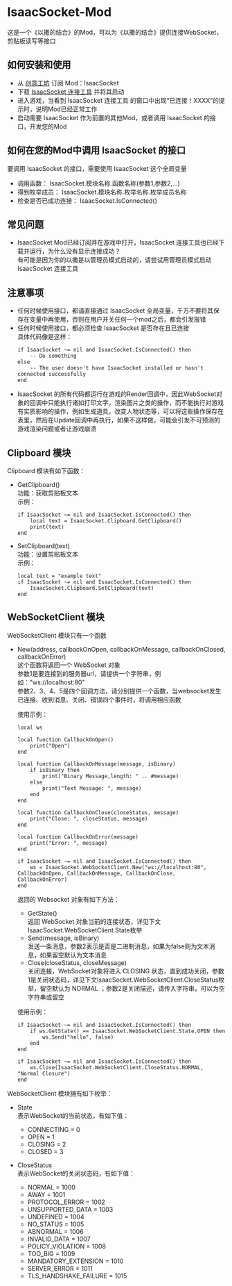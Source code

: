 # IsaacSocket-Mod
这是一个《以撒的结合》的Mod，可以为《以撒的结合》提供连接WebSocket，剪贴板读写等接口
## 如何安装和使用
- 从 [创意工坊](https://steamcommunity.com/sharedfiles/filedetails/?id=3033763718) 订阅 Mod：IsaacSocket  
- 下载 [IsaacSocket 连接工具](https://github.com/LanbingIce/IsaacSocket-Utility/releases/latest) 并将其启动  
- 进入游戏，当看到 IsaacSocket 连接工具 的窗口中出现“已连接！XXXX”的提示时，说明Mod已经正常工作
- 启动需要 IsaacSocket 作为前置的其他Mod，或者调用 IsaacSocket 的接口，开发您的Mod
## 如何在您的Mod中调用 IsaacSocket 的接口
要调用 IsaacSocket 的接口，需要使用 IsaacSocket 这个全局变量  
- 调用函数： IsaacSocket.模块名称.函数名称(参数1,参数2,...)  
- 得到枚举成员： IsaacSocket.模块名称.枚举名称.枚举成员名称  
- 检查是否已成功连接： IsaacSocket.IsConnected()  
## 常见问题
- IsaacSocket Mod已经订阅并在游戏中打开，IsaacSocket 连接工具也已经下载并运行，为什么没有显示连接成功？  
有可能是因为你的以撒是以管理员模式启动的，请尝试用管理员模式启动 IsaacSocket 连接工具
## 注意事项
- 任何时候使用接口，都请直接通过 IsaacSocket 全局变量，千万不要将其保存在变量中再使用，否则在用户开关任何一个mod之后，都会引发报错  
- 任何时候使用接口，都必须检查 IsaacSocket 是否存在且已连接  
    具体代码像是这样：
    ```
    if IsaacSocket ~= nil and IsaacSocket.IsConnected() then
        -- Do something
    else
        -- The user doesn't have IsaacSocket installed or hasn't connected successfully
    end
    ```
- IsaacSocket 的所有代码都运行在游戏的Render回调中，因此WebSocket对象的回调中只能执行诸如打印文字，渲染图片之类的操作，而不能执行对游戏有实质影响的操作，例如生成道具，改变人物状态等，可以将这些操作保存在表里，然后在Update回调中再执行，如果不这样做，可能会引发不可预测的游戏渲染问题或者让游戏崩溃

## Clipboard 模块
Clipboard 模块有如下函数：
- GetClipboard()  
    功能：获取剪贴板文本  
    示例：
    ```
    if IsaacSocket ~= nil and IsaacSocket.IsConnected() then
        local text = IsaacSocket.Clipboard.GetClipboard()
        print(text)
    end
    ```
- SetClipboard(text)  
    功能：设置剪贴板文本  
    示例：
    ```
    local text = "example text"
    if IsaacSocket ~= nil and IsaacSocket.IsConnected() then
        IsaacSocket.Clipboard.SetClipboard(text)
    end
    ```
## WebSocketClient 模块
WebSocketClient 模块只有一个函数
- New(address, callbackOnOpen, callbackOnMessage, callbackOnClosed, callbackOnError)  
    这个函数将返回一个 WebSocket 对象  
    参数1是要连接到的服务器url，请提供一个字符串，例如："ws://localhost:80"  
    参数2、3、4、5是四个回调方法，请分别提供一个函数，当websocket发生已连接、收到消息、关闭、错误四个事件时，将调用相应函数  

    使用示例：  
    ```
    local ws

    local function CallbackOnOpen()
        print("Open")
    end

    local function CallbackOnMessage(message, isBinary)
        if isBinary then
            print("Binary Message,length: " .. #message)
        else
            print("Text Message: ", message)
        end
    end

    local function CallbackOnClose(closeStatus, message)
        print("Close: ", closeStatus, message)
    end

    local function CallbackOnError(message)
        print("Error: ", message)
    end

    if IsaacSocket ~= nil and IsaacSocket.IsConnected() then
        ws = IsaacSocket.WebSocketClient.New("ws://localhost:80", CallbackOnOpen, CallbackOnMessage, CallbackOnClose, CallbackOnError)
    end
    ```
    返回的 Websocket 对象有如下方法：
    -  GetState()  
        返回 WebSocket 对象当前的连接状态，详见下文IsaacSocket.WebSocketClient.State枚举
    -  Send(message, isBinary)  
        发送一条消息，参数2表示是否是二进制消息，如果为false则为文本消息，如果留空默认为文本消息          
    -  Close(closeStatus, closeMessage)  
       关闭连接，WebSocket对象将进入 CLOSING 状态，直到成功关闭，参数1是关闭状态码，详见下文IsaacSocket.WebSocketClient.CloseStatus枚举，留空默认为 NORMAL ；参数2是关闭描述，请传入字符串，可以为空字符串或留空  

    使用示例：  
    ```
    if IsaacSocket ~= nil and IsaacSocket.IsConnected() then
        if ws.GetState() == IsaacSocket.WebSocketClient.State.OPEN then
            ws.Send("hello", false)
        end
    end
    ```
    ```
    if IsaacSocket ~= nil and IsaacSocket.IsConnected() then
        ws.Close(IsaacSocket.WebSocketClient.CloseStatus.NORMAL, "Normal Closure")
    end
    ```

WebSocketClient 模块拥有如下枚举：
- State  
    表示WebSocket的当前状态，有如下值：
  - CONNECTING = 0
  - OPEN = 1
  - CLOSING = 2
  - CLOSED = 3

- CloseStatus  
    表示WebSocket的关闭状态码，有如下值：
  - NORMAL = 1000
  - AWAY = 1001
  - PROTOCOL_ERROR = 1002
  - UNSUPPORTED_DATA = 1003
  - UNDEFINED = 1004
  - NO_STATUS = 1005
  - ABNORMAL = 1006
  - INVALID_DATA = 1007
  - POLICY_VIOLATION = 1008
  - TOO_BIG = 1009
  - MANDATORY_EXTENSION = 1010
  - SERVER_ERROR = 1011
  - TLS_HANDSHAKE_FAILURE = 1015